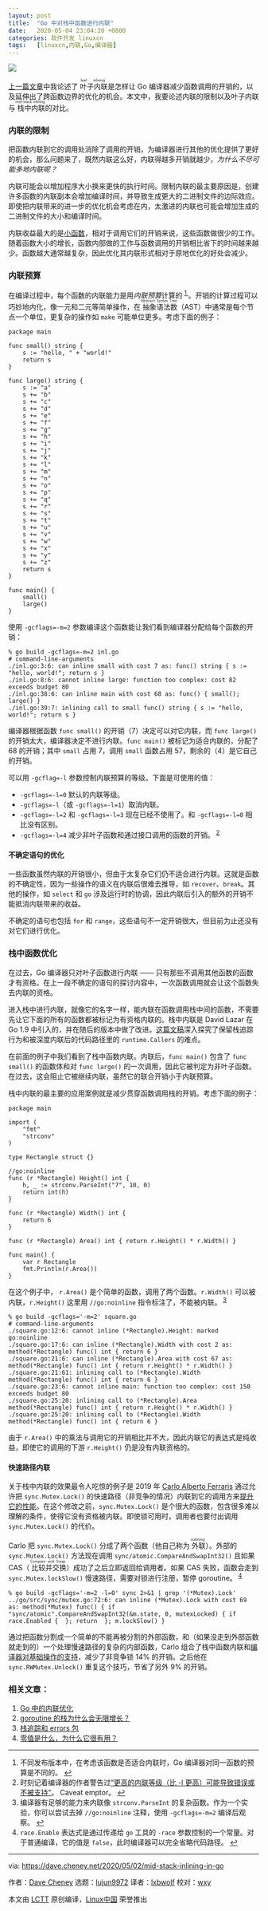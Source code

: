 ```yaml
---
layout: post
title:	"Go 中对栈中函数进行内联"
date:	2020-05-04 23:04:20 +0800 
categories:	软件开发 linuxcn 
tags:	[linuxcn,内联,Go,编译器]
---
```



![](/Asserts/Images/album/202005/04/230304avxkxlyoozbiw1bn.jpg)


[上一篇文章](/article-12176-1.html)中我论述了<ruby> 叶子内联 <rt>  leaf inlining </rt></ruby>是怎样让 Go 编译器减少函数调用的开销的，以及延伸出了跨函数边界的优化的机会。本文中，我要论述内联的限制以及叶子内联与<ruby> 栈中内联 <rt>  mid-stack inlining </rt></ruby>的对比。


### 内联的限制


把函数内联到它的调用处消除了调用的开销，为编译器进行其他的优化提供了更好的机会，那么问题来了，既然内联这么好，内联得越多开销就越少，*为什么不尽可能多地内联呢？*


内联可能会以增加程序大小换来更快的执行时间。限制内联的最主要原因是，创建许多函数的内联副本会增加编译时间，并导致生成更大的二进制文件的边际效应。即使把内联带来的进一步的优化机会考虑在内，太激进的内联也可能会增加生成的二进制文件的大小和编译时间。


内联收益最大的是[小函数](https://medium.com/@joshsaintjacque/small-functions-considered-awesome-c95b3fd1812f)，相对于调用它们的开销来说，这些函数做很少的工作。随着函数大小的增长，函数内部做的工作与函数调用的开销相比省下的时间越来越少。函数越大通常越复杂，因此优化其内联形式相对于原地优化的好处会减少。


### 内联预算


在编译过程中，每个函数的内联能力是用*内联预算*计算的 <sup id="fnref1"> <a href="#fn1" rel="footnote">  1 </a></sup>。开销的计算过程可以巧妙地内化，像一元和二元等简单操作，在<ruby> 抽象语法数 <rt>  Abstract Syntax Tree </rt></ruby>（AST）中通常是每个节点一个单位，更复杂的操作如 `make` 可能单位更多。考虑下面的例子：



```
package main

func small() string {
    s := "hello, " + "world!"
    return s
}

func large() string {
    s := "a"
    s += "b"
    s += "c"
    s += "d"
    s += "e"
    s += "f"
    s += "g"
    s += "h"
    s += "i"
    s += "j"
    s += "k"
    s += "l"
    s += "m"
    s += "n"
    s += "o"
    s += "p"
    s += "q"
    s += "r"
    s += "s"
    s += "t"
    s += "u"
    s += "v"
    s += "w"
    s += "x"
    s += "y"
    s += "z"
    return s
}

func main() {
    small()
    large()
}
```

使用 `-gcflags=-m=2` 参数编译这个函数能让我们看到编译器分配给每个函数的开销：



```
% go build -gcflags=-m=2 inl.go
# command-line-arguments
./inl.go:3:6: can inline small with cost 7 as: func() string { s := "hello, world!"; return s }
./inl.go:8:6: cannot inline large: function too complex: cost 82 exceeds budget 80
./inl.go:38:6: can inline main with cost 68 as: func() { small(); large() }
./inl.go:39:7: inlining call to small func() string { s := "hello, world!"; return s }
```

编译器根据函数 `func small()` 的开销（7）决定可以对它内联，而 `func large()` 的开销太大，编译器决定不进行内联。`func main()` 被标记为适合内联的，分配了 68 的开销；其中 `small` 占用 7，调用 `small` 函数占用 57，剩余的（4）是它自己的开销。


可以用 `-gcflag=-l` 参数控制内联预算的等级。下面是可使用的值：


* `-gcflags=-l=0` 默认的内联等级。
* `-gcflags=-l`（或 `-gcflags=-l=1`）取消内联。
* `-gcflags=-l=2` 和 `-gcflags=-l=3` 现在已经不使用了。和 `-gcflags=-l=0` 相比没有区别。
* `-gcflags=-l=4` 减少非叶子函数和通过接口调用的函数的开销。<sup id="fnref2"> <a href="#fn2" rel="footnote">  2 </a></sup>


#### 不确定语句的优化


一些函数虽然内联的开销很小，但由于太复杂它们仍不适合进行内联。这就是函数的不确定性，因为一些操作的语义在内联后很难去推导，如 `recover`、`break`。其他的操作，如 `select` 和 `go` 涉及运行时的协调，因此内联后引入的额外的开销不能抵消内联带来的收益。


不确定的语句也包括 `for` 和 `range`，这些语句不一定开销很大，但目前为止还没有对它们进行优化。


### 栈中函数优化


在过去，Go 编译器只对叶子函数进行内联 —— 只有那些不调用其他函数的函数才有资格。在上一段不确定的语句的探讨内容中，一次函数调用就会让这个函数失去内联的资格。


进入栈中进行内联，就像它的名字一样，能内联在函数调用栈中间的函数，不需要先让它下面的所有的函数都被标记为有资格内联的。栈中内联是 David Lazar 在 Go 1.9 中引入的，并在随后的版本中做了改进。[这篇文稿](https://docs.google.com/presentation/d/1Wcblp3jpfeKwA0Y4FOmj63PW52M_qmNqlQkNaLj0P5o/edit#slide=id.p)深入探究了保留栈追踪行为和被深度内联后的代码路径里的 `runtime.Callers` 的难点。


在前面的例子中我们看到了栈中函数内联。内联后，`func main()` 包含了 `func small()` 的函数体和对 `func large()` 的一次调用，因此它被判定为非叶子函数。在过去，这会阻止它被继续内联，虽然它的联合开销小于内联预算。


栈中内联的最主要的应用案例就是减少贯穿函数调用栈的开销。考虑下面的例子：



```
package main

import (
    "fmt"
    "strconv"
)

type Rectangle struct {}

//go:noinline
func (r *Rectangle) Height() int {
    h, _ := strconv.ParseInt("7", 10, 0)
    return int(h)
}

func (r *Rectangle) Width() int {
    return 6
}

func (r *Rectangle) Area() int { return r.Height() * r.Width() }

func main() {
    var r Rectangle
    fmt.Println(r.Area())
}
```

在这个例子中， `r.Area()` 是个简单的函数，调用了两个函数。`r.Width()` 可以被内联，`r.Height()` 这里用 `//go:noinline` 指令标注了，不能被内联。<sup id="fnref3"> <a href="#fn3" rel="footnote">  3 </a></sup>



```
% go build -gcflags='-m=2' square.go                                                                                                          
# command-line-arguments
./square.go:12:6: cannot inline (*Rectangle).Height: marked go:noinline                                                                               
./square.go:17:6: can inline (*Rectangle).Width with cost 2 as: method(*Rectangle) func() int { return 6 }
./square.go:21:6: can inline (*Rectangle).Area with cost 67 as: method(*Rectangle) func() int { return r.Height() * r.Width() }                       
./square.go:21:61: inlining call to (*Rectangle).Width method(*Rectangle) func() int { return 6 }                                                     
./square.go:23:6: cannot inline main: function too complex: cost 150 exceeds budget 80                        
./square.go:25:20: inlining call to (*Rectangle).Area method(*Rectangle) func() int { return r.Height() * r.Width() }
./square.go:25:20: inlining call to (*Rectangle).Width method(*Rectangle) func() int { return 6 }
```

由于 `r.Area()` 中的乘法与调用它的开销相比并不大，因此内联它的表达式是纯收益，即使它的调用的下游 `r.Height()` 仍是没有内联资格的。


#### 快速路径内联


关于栈中内联的效果最令人吃惊的例子是 2019 年 [Carlo Alberto Ferraris](https://go-review.googlesource.com/c/go/+/148959) 通过允许把 `sync.Mutex.Lock()` 的快速路径（非竞争的情况）内联到它的调用方来[提升它的性能](https://go-review.googlesource.com/c/go/+/148959)。在这个修改之前，`sync.Mutex.Lock()` 是个很大的函数，包含很多难以理解的条件，使得它没有资格被内联。即使锁可用时，调用者也要付出调用 `sync.Mutex.Lock()` 的代价。


Carlo 把 `sync.Mutex.Lock()` 分成了两个函数（他自己称为<ruby> 外联 <rt>  outlining </rt></ruby>）。外部的 `sync.Mutex.Lock()` 方法现在调用 `sync/atomic.CompareAndSwapInt32()` 且如果 CAS（<ruby> 比较并交换 <rt>  Compare and Swap </rt></ruby>）成功了之后立即返回给调用者。如果 CAS 失败，函数会走到 `sync.Mutex.lockSlow()` 慢速路径，需要对锁进行注册，暂停 goroutine。<sup id="fnref4"> <a href="#fn4" rel="footnote">  4 </a></sup>



```
% go build -gcflags='-m=2 -l=0' sync 2>&1 | grep '(*Mutex).Lock'
../go/src/sync/mutex.go:72:6: can inline (*Mutex).Lock with cost 69 as: method(*Mutex) func() { if "sync/atomic".CompareAndSwapInt32(&m.state, 0, mutexLocked) { if race.Enabled {  }; return  }; m.lockSlow() }
```

通过把函数分割成一个简单的不能再被分割的外部函数，和（如果没走到外部函数就走到的）一个处理慢速路径的复杂的内部函数，Carlo 组合了栈中函数内联和[编译器对基础操作的支持](https://dave.cheney.net/2019/08/20/go-compiler-intrinsics)，减少了非竞争锁 14% 的开销。之后他在 `sync.RWMutex.Unlock()` 重复这个技巧，节省了另外 9% 的开销。


### 相关文章：


1. [Go 中的内联优化](https://dave.cheney.net/2020/04/25/inlining-optimisations-in-go "Inlining optimisations in Go")
2. [goroutine 的栈为什么会无限增长？](https://dave.cheney.net/2013/06/02/why-is-a-goroutines-stack-infinite "Why is a Goroutine’s stack infinite ?")
3. [栈追踪和 errors 包](https://dave.cheney.net/2016/06/12/stack-traces-and-the-errors-package "Stack traces and the errors package")
4. [零值是什么，为什么它很有用？](https://dave.cheney.net/2013/01/19/what-is-the-zero-value-and-why-is-it-useful "What is the zero value, and why is it useful?")




---


1. 不同发布版本中，在考虑该函数是否适合内联时，Go 编译器对同一函数的预算是不同的。 [↩](#fnref1)
2. 时刻记着编译器的作者警告过[“更高的内联等级（比 -l 更高）可能导致错误或不被支持”](https://github.com/golang/go/blob/be08e10b3bc07f3a4e7b27f44d53d582e15fd6c7/src/cmd/compile/internal/gc/inl.go#L11)。 Caveat emptor。 [↩](#fnref2)
3. 编译器有足够的能力来内联像 `strconv.ParseInt` 的复杂函数。作为一个实验，你可以尝试去掉 `//go:noinline` 注释，使用 `-gcflags=-m=2` 编译后观察。 [↩](#fnref3)
4. `race.Enable` 表达式是通过传递给 `go` 工具的 `-race` 参数控制的一个常量。对于普通编译，它的值是 `false`，此时编译器可以完全省略代码路径。 [↩](#fnref4)




---


via: <https://dave.cheney.net/2020/05/02/mid-stack-inlining-in-go>


作者：[Dave Cheney](https://dave.cheney.net/author/davecheney) 选题：[lujun9972](https://github.com/lujun9972) 译者：[lxbwolf](https://github.com/lxbwolf) 校对：[wxy](https://github.com/wxy)


本文由 [LCTT](https://github.com/LCTT/TranslateProject) 原创编译，[Linux中国](https://linux.cn/) 荣誉推出
